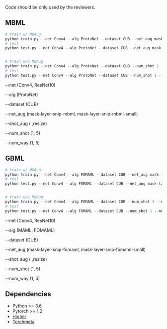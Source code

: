 Code should be only used by the reviewers.

## MBML

```python
# train w/ MGAug
python train.py --net Conv4 --alg ProtoNet --dataset CUB --net_aug mask-layer-snip-mbml-small --min_width 0.97 --max_width 1. --shot_aug resize --num_shot 1 --num_way 5
# test
python test.py --net Conv4 --alg ProtoNet --dataset CUB --net_aug mask-layer-snip-mbml-small --min_width 0.97 --max_width 1. --shot_aug resize --num_shot 1 --num_way 5


# train w/o MGAug
python train.py --net Conv4 --alg ProtoNet --dataset CUB --num_shot 1 --num_way 5
# test
python test.py --net Conv4 --alg ProtoNet --dataset CUB --num_shot 1 --num_way 5
```

--net (Conv4, ResNet10)

--alg (ProtoNet)

--dataset (CUB)

--net_aug (mask-layer-snip-mbml, mask-layer-snip-mbml-small)

--shot_aug ( ,resize)

--num_shot (1, 5)

--num_way (1, 5)


## GBML

```python
# train w/ MGAug
python train.py --net Conv4 --alg FOMAML --dataset CUB --net_aug mask-layer-snip-fomaml-small --min_width 0.98 --max_width 1. --shot_aug resize --num_shot 1 --num_way 5
# test
python test.py --net Conv4 --alg FOMAML --dataset CUB --net_aug mask-layer-snip-fomaml-small --min_width 0.98 --max_width 1. --shot_aug resize --num_shot 1 --num_way 5


# train w/o MGAug
python train.py --net Conv4 --alg FOMAML --dataset CUB --num_shot 1 --num_way 5
# test
python test.py --net Conv4 --alg FOMAML --dataset CUB --num_shot 1 --num_way 5
```

--net (Conv4, ResNet10)

--alg (MAML, FOMAML)

--dataset (CUB)

--net_aug (mask-layer-snip-fomaml, mask-layer-snip-fomaml-small)

--shot_aug ( ,resize)

--num_shot (1, 5)

--num_way (1, 5)


## Dependencies

* Python >= 3.6
* Pytorch >= 1.2
* [Higher](https://github.com/facebookresearch/higher) 
* [Torchmeta](https://github.com/tristandeleu/pytorch-meta)